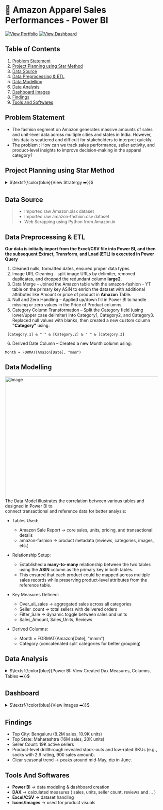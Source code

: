 # 🛒 Amazon Apparel Sales Performances - Power BI 

[![View Portfolio](https://img.shields.io/badge/View%20Portfolio-%23000000.svg?style=for-the-badge&logo=firefox&logoColor=#FF7139)](https://www.datascienceportfol.io/mohan_Srinivas/projects/4)
[![View Dashboard](https://img.shields.io/badge/View%20Dashboard-%23000000.svg?style=for-the-badge&logo=Codeforces&logoColor=gold)](https://app.powerbi.com/view?r=eyJrIjoiNTc4MTc1ZWQtNTU4NC00NGY3LTg5NTQtNzhlNmQ5MDI3MTQwIiwidCI6IjM3MzhkYjE5LTA4MzUtNDhmZS05MjhiLWMxZjI3ZmNkN2Y2NCJ9)

## Table of Contents
  1. [Problem Statement](#problem-statement)
  2. [Project Planning using Star Method](#project-planning-using-star-method)
  3. [Data Source](#data-source)
  4. [Data Preprocessing \& ETL](#data-preprocessing--etl)
  5. [Data Modelling](#data-modelling)
  6. [Data Analysis](#data-analysis)
  7. [Dashboard Images](#dashboard)
  8. [Findings](#findings)
  9. [Tools and Softwares](#tools-and-softwares)

## Problem Statement
- The fashion segment on Amazon generates massive amounts of sales and unit-level data across multiple cities and states in India. However, this data is scattered and difficult for stakeholders to interpret quickly.
- The problem : How can we track sales performance, seller activity, and product-level insights to improve decision-making in the apparel category?


## Project Planning using Star Method
<details>
<summary>
$\textsf{\color{blue}{View Stratergy ➡️}}$
</summary><br>

- Understand key KPIs: Overall Sales, Units, Seller Count
- Build hierarchical view: State → City → Product → Product Details
- Enable drilldowns: from overview → product listings → product-level insights
- Design dashboards with clear filters and interactions 

### 📝 S - Situation
Amazon’s apparel sales data was scattered, making it hard for stakeholders to track performance across sellers, cities, and products. A unified, interactive view was needed for better decision-making.

### 🎯 T - Task
- Create Interactive Power BI Dashboard
- Track overall sales, units, and sellers
- Monitor city-wise and state-wise performance
- Provide drillthrough to product and product-level views
- Ensure stakeholders could filter by sales/units dynamically

### ⚡ A - Action
I collected raw Amazon Fashion sales data, cleaned and formatted it, and created a dynamic option to switch between sales and units. Key measures like overall sales, seller count, and reviews were built in Power BI for analysis. Dashboards were designed at three levels — Overview, Products, and Product View — to track performance from high-level trends down to individual products.

### 🏆 R - Result
- The dashboard revealed top-performing states and cities, highlighted product-level gaps such as low-rated SKUs, and gave management a clear tool to track sales and units. 
- By identifying sales trends, high-performing products, and top-selling items, the solution contributed to a **10% increase in revenue**. 
- Additionally, regional sales visualizations **improved market insights by 15%**, enabling more informed strategic planning and faster, data-driven decisions.

</details>


## Data Source
>- Imported raw Amazon.xlsx dataset
>- Imported raw amazon-fashion.csv dataset
>- Web Scrapping using Python from Amazon.in

## Data Preprocessing & ETL
**Our data is initially import from the Excel/CSV file into Power BI, and then the subsequent Extract, Transform, and Load (ETL) is executed in Power Query**
<br>
1. Cleaned nulls, formatted dates, ensured proper data types.  
2. Image URL Cleaning – split image URLs by delimiter, removed duplicates, and dropped the redundant column **large2**.
3. Data Merge – Joined the Amazon table with the amazon-fashion - YT table on the primary key ASIN to enrich the dataset with additional attributes like Amount or price of product in **Amazon** Table.
4. Null and Zero Handling – Applied up/down fill in Power BI to handle missing or zero values in the Price of Product columns.
5. Category Column Transformation – Split the Category field (using lower/upper case delimiter) into Category1, Category2, and Category3. Replaced null values with blanks, then created a new custom column **"Category"** using:

  ```
   [Category.1] & " " & [Category.2] & " " & [Category.3]
  ```

6. Derived Date Column – Created a new Month column using:

  ```
  Month = FORMAT(Amazon[Date], "mmm")
  ```

## Data Modelling
<img width="700" height="400" alt="Image" src="https://github.com/user-attachments/assets/d9cac1b5-b15b-4e81-be20-e636134bbecd" /> <br>
The Data Model illustrates the correlation between various tables and designed in Power BI to <br> 
connect transactional and reference data for better analysis:

- Tables Used:
  - Amazon Sale Report → core sales, units, pricing, and transactional details
  - amazon-fashion → product metadata (reviews, categories, images, etc.)

- Relationship Setup:
  - Established a **many-to-many** relationship between the two tables using the **ASIN** column as the primary key in both tables.
  - This ensured that each product could be mapped across multiple sales records while preserving product-level attributes from the reference table.

- Key Measures Defined:
  - Over_all_sales → aggregated sales across all categories
  - Seller_count → total sellers with delivered orders
  - Filter_Sale → dynamic toggle between sales and units
  - Sales_Amount, Sales_Units, Reviews

- Derived Columns:
  - Month = FORMAT(Amazon[Date], "mmm")
  - Category (concatenated split categories for better grouping)


## Data Analysis
<details>
<summary>
$\textsf{\color{blue}{Power BI: View Created Dax Measures, Columns, Tables ➡️}}$
</summary><br>

**Measures:**
1. Return_Units 
```
= var val= CALCULATE([Sale_Units],CONTAINSSTRING(Amazon[Status],"Return"))
return IF(val=BLANK(),0,val)
```

2. Reviews 
```
= var val = COUNT('amazon-fashion'[no__of_reviews])
return IF(ISBLANK(val),0)
```

3. Sale_Ammount 
```
= var val = SUM(Amazon[Total_Ammount])
return if(ISBLANK(val),0)
```

4. Sale_Units 
```
= var selecting = SELECTEDVALUE(Sale_Option[Type])
var _units =SUM(Amazon[Qty])
var _sale = SUM(Amazon[Total_Ammount])
return IF(selecting="1",_sale,_units)
```

5. All_Sale 
```
= CALCULATE([Sale_Units],ALL('amazon-fashion'[Category]))
```

6. Order_Counts 
```
= var val = CALCULATE(COUNT('amazon-fashion'[seller_id]),CONTAINSSTRING(Amazon[Status],"Delivered"))
return IF(val=BLANK(),"0",val)
```

**Calculated Columns:**

1. Month 
```
1.	month = FORMAT(Amazon[Date],"mmm")
```

**Tables Created:**

1. Sale_Option 
```
= DataTable("Name", STRING,"Type", STRING,{{"1","Sales"},{"2","Units"}})
```   

</details>

## Dashboard
<details>
<summary>
$\textsf{\color{blue}{View Images ➡️}}$
</summary>

> ### 1. OverView
> <a href="https://app.powerbi.com/view?r=eyJrIjoiNTc4MTc1ZWQtNTU4NC00NGY3LTg5NTQtNzhlNmQ5MDI3MTQwIiwidCI6IjM3MzhkYjE5LTA4MzUtNDhmZS05MjhiLWMxZjI3ZmNkN2Y2NCJ9" target="_blank"> <img width="650" height="420" alt="Image" src="https://github.com/user-attachments/assets/9bb51257-c8cc-4784-b4e8-9442103f0c96" /> </a>

> ### 2. Products
> <img width="650" height="420" alt="Image" src="https://github.com/user-attachments/assets/7e19ada0-3cde-49f7-a352-119cacda5eaa" />

> ### 3. Products View
> <img width="650" height="420" alt="Image" src="https://github.com/user-attachments/assets/90254f0e-44d7-4d1a-9e17-7130f9ff4d1f" />

</details>


## Findings
- Top City: Bengaluru (8.2M sales, 10.9K units)
- Top State: Maharashtra (16M sales, 20K units)
- Seller Count: 19K active sellers
- Product-level drillthrough revealed stock-outs and low-rated SKUs (e.g., socks with 2.9 rating, 900 sales amount).
- Clear seasonal trend → peaks around mid-May, dip in June.

## Tools And Softwares
- **Power BI** → data modeling & dashboard creation
- **DAX** → calculated measures ( sales, units, seller count, reviews and ... )
- **Excel/CSV** → dataset handling
- **Icons/Images** → used for product visuals
